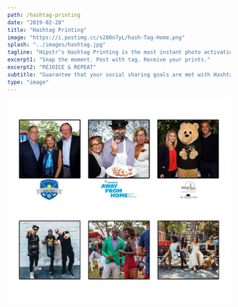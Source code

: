 ```yaml
---
path: /hashtag-printing
date: "2019-02-28"
title: "Hashtag Printing"
image: "https://i.postimg.cc/s280n7yL/hash-Tag-Home.png"
splash: "../images/hashtag.jpg"
tagline: "Hipstr’s Hashtag Printing is the most instant photo activation ever… We guarantee a good time, every time."
excerpt1: "Snap the moment. Post with tag. Receive your prints."
excerpt2: "REJOICE & REPEAT"
subtitle: "Guarantee that your social sharing goals are met with Hashtag Printing. Designed for high levels of social media engagement, guests will receive instant, branded prints by including your hashtag in their posts, ensuring your brand gets the attention it deserves."
type: "image"
---
```


<img alt="Hipstr Hashtag Grid" src="../images/hashtagGrid.jpg">
